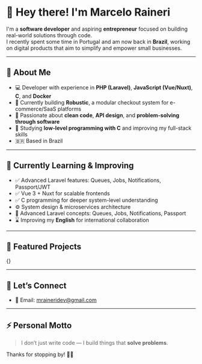 # 👋 Hey there! I'm Marcelo Raineri

I'm a **software developer** and aspiring **entrepreneur** focused on building real-world solutions through code.  
I recently spent some time in Portugal and am now back in **Brazil**, working on digital products that aim to simplify and empower small businesses.

---

## 🚀 About Me

- 💻 Developer with experience in **PHP (Laravel)**, **JavaScript (Vue/Nuxt)**, **C**, and **Docker**
- 🔧 Currently building **Robustic**, a modular checkout system for e-commerce/SaaS platforms
- 🌱 Passionate about **clean code**, **API design**, and **problem-solving through software**
- 🧠 Studying **low-level programming with C** and improving my full-stack skills
- 🇧🇷 Based in Brazil

---

## 🧠 Currently Learning & Improving

- ✅ Advanced Laravel features: Queues, Jobs, Notifications, Passport/JWT
- ✅ Vue 3 + Nuxt for scalable frontends
- ✅ C programming for deeper system-level understanding
- ⚙️ System design & microservices architecture
- 🧵 Advanced Laravel concepts: Queues, Jobs, Notifications, Passport
- ⌛ Improving my **English** for international collaboration

---

## 📌 Featured Projects

{}

---

## 💬 Let’s Connect

- 📧 Email: [mraineridev@gmail.com](mailto:mraineridev@gmail.com)

---

## ⚡ Personal Motto

> I don’t just write code — I build things that **solve problems**.

Thanks for stopping by! 👨‍💻
